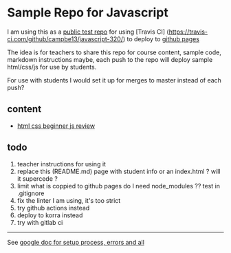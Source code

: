 # Sample Repo for Javascript

I am using this as a [public test repo](https://github.com/campbe13/javascript-320/)  for using [Travis CI] (https://travis-ci.com/github/campbe13/javascript-320/) to  deploy to [github pages](https://campbe13.github.io/javascript-320)

The idea is for teachers to share this repo for course content, sample code, markdown instructions maybe, each push to the repo will deploy sample html/css/js for use by students.   

For use with students I would set it up for merges to master instead of each push? 

## content
* [html css beginner js review](week01)


## todo 
1. teacher instructions for using it 
3. replace this (README.md) page with student info  or an index.html ? will it supercede ?
4. limit what is coppied to github pages  do I need node_modules ?? test in .gitignore
2. fix the linter I am using, it's too strict
2. try github actions instead 
3. deploy to korra instead
4. try with gitlab ci 

-----

See [google doc for setup process, errors and all ](https://docs.google.com/document/d/1zJ7LxYUMihiR9Cp1E7OVk645Jjh8m5BM7eaGxwXS8ZQ/edit?usp=sharing)



